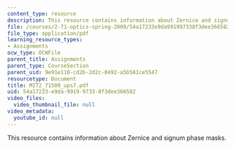 ```yaml
---
content_type: resource
description: This resource contains information about Zernice and signum phase masks.
file: /courses/2-71-optics-spring-2009/54a17233e9da991997338f3dee366582_MIT2_71S09_ups7.pdf
file_type: application/pdf
learning_resource_types:
- Assignments
ocw_type: OCWFile
parent_title: Assignments
parent_type: CourseSection
parent_uid: 9e91e110-cd2b-2d2c-0492-a5b581ce5547
resourcetype: Document
title: MIT2_71S09_ups7.pdf
uid: 54a17233-e9da-9919-9733-8f3dee366582
video_files:
  video_thumbnail_file: null
video_metadata:
  youtube_id: null
---
```

This resource contains information about Zernice and signum phase masks.

